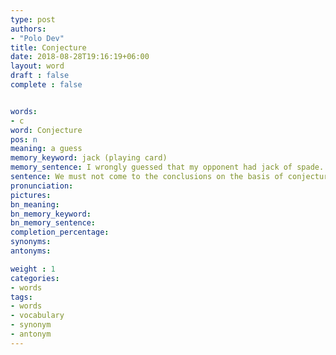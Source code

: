 ```yaml
---
type: post
authors:
- "Polo Dev"
title: Conjecture
date: 2018-08-28T19:16:19+06:00
layout: word
draft : false
complete : false


words:
- c
word: Conjecture
pos: n
meaning: a guess
memory_keyword: jack (playing card)
memory_sentence: I wrongly guessed that my opponent had jack of spade.
sentence: We must not come to the conclusions on the basis of conjectures
pronunciation:
pictures:
bn_meaning:
bn_memory_keyword:
bn_memory_sentence:
completion_percentage:
synonyms:
antonyms:

weight : 1
categories:
- words
tags:
- words
- vocabulary
- synonym
- antonym
---
```

